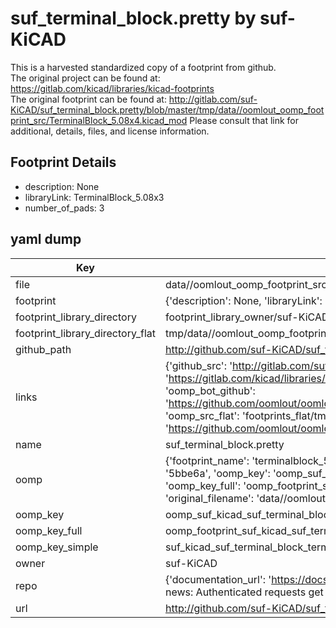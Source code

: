# suf_terminal_block.pretty by suf-KiCAD  
This is a harvested standardized copy of a footprint from github.  
The original project can be found at:  
https://gitlab.com/kicad/libraries/kicad-footprints  
The original footprint can be found at:
http://gitlab.com/suf-KiCAD/suf_terminal_block.pretty/blob/master/tmp/data//oomlout_oomp_footprint_src/TerminalBlock_5.08x4.kicad_mod
Please consult that link for additional, details, files, and license information.  
## Footprint Details
* description: None  
* libraryLink: TerminalBlock_5.08x3  
* number_of_pads: 3  
## yaml dump  
| Key | Value |  
| --- | --- |  
| file | data//oomlout_oomp_footprint_src/suf_terminal_block.pretty/TerminalBlock_5.08x3.kicad_mod |  
| footprint | {'description': None, 'libraryLink': 'TerminalBlock_5.08x3', 'number_of_pads': 3} |  
| footprint_library_directory | footprint_library_owner/suf-KiCAD_suf_terminal_block.pretty |  
| footprint_library_directory_flat | tmp/data//oomlout_oomp_footprint_src/footprints_flat/suf_kicad_suf_terminal_block_terminalblock_5_08x3/working |  
| github_path | http://github.com/suf-KiCAD/suf_terminal_block.pretty/blob/master/tmp/data//oomlout_oomp_footprint_src/TerminalBlock_5.08x3.kicad_mod |  
| links | {'github_src': 'http://gitlab.com/suf-KiCAD/suf_terminal_block.pretty/blob/master/tmp/data//oomlout_oomp_footprint_src/TerminalBlock_5.08x4.kicad_mod', 'github_src_repo': 'https://gitlab.com/kicad/libraries/kicad-footprints', 'oomp_bot': 'tmp/data//oomlout_oomp_footprint_src/footprints/suf_kicad_suf_terminal_block_terminalblock_5_08x3/working', 'oomp_bot_github': 'https://github.com/oomlout/oomlout_oomp_footprint_bot/tree/main/tmp/data//oomlout_oomp_footprint_src/footprints/suf_kicad_suf_terminal_block_terminalblock_5_08x3/working', 'oomp_src_flat': 'footprints_flat/tmp/data//oomlout_oomp_footprint_src/footprints_flat/suf_kicad_suf_terminal_block_terminalblock_5_08x3/working', 'oomp_src_flat_github': 'https://github.com/oomlout/oomlout_oomp_footprint_src/tree/main/tmp/data//oomlout_oomp_footprint_src/footprints_flat/suf_kicad_suf_terminal_block_terminalblock_5_08x3/working'} |  
| name | suf_terminal_block.pretty |  
| oomp | {'footprint_name': 'terminalblock_5_08x3', 'library_name': 'suf_terminal_block', 'md5': '5bbe6aac41d3846d048bbff42abf346e', 'md5_10': '5bbe6aac41', 'md5_5': '5bbe6', 'md5_6': '5bbe6a', 'oomp_key': 'oomp_suf_kicad_suf_terminal_block_terminalblock_5_08x3', 'oomp_key_extra': 'oomp_footprint_suf_kicad_suf_terminal_block_terminalblock_5_08x3', 'oomp_key_full': 'oomp_footprint_suf_kicad_suf_terminal_block_terminalblock_5_08x3_5bbe6a', 'oomp_key_simple': 'suf_kicad_suf_terminal_block_terminalblock_5_08x3', 'original_filename': 'data//oomlout_oomp_footprint_src/suf_terminal_block.pretty/TerminalBlock_5.08x3.kicad_mod', 'owner_name': 'suf_kicad'} |  
| oomp_key | oomp_suf_kicad_suf_terminal_block_terminalblock_5_08x3 |  
| oomp_key_full | oomp_footprint_suf_kicad_suf_terminal_block_terminalblock_5_08x3 |  
| oomp_key_simple | suf_kicad_suf_terminal_block_terminalblock_5_08x3 |  
| owner | suf-KiCAD |  
| repo | {'documentation_url': 'https://docs.github.com/rest/overview/resources-in-the-rest-api#rate-limiting', 'message': "API rate limit exceeded for 84.66.142.224. (But here's the good news: Authenticated requests get a higher rate limit. Check out the documentation for more details.)"} |  
| url | http://github.com/suf-KiCAD/suf_terminal_block.pretty |  

